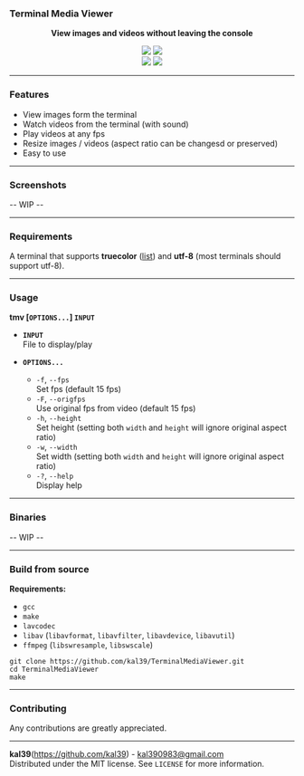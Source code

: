 <p align="center">
	<p align="center"><h3><b>Terminal Media Viewer</b></h3></p>
	<p align="center"><b>View images and videos without leaving the console</b></p>
	<p align="center">
	<img src="https://img.shields.io/github/license/kal39/TerminalMediaViewer">
	<img src="https://img.shields.io/github/issues/kal39/TerminalMediaViewer">
	<br>
	<img src="https://img.shields.io/github/repo-size/kal39/TerminalMediaViewer">
	<img src="https://img.shields.io/github/languages/top/kal39/TerminalMediaViewer">
	<!--- <img src="https://img.shields.io/github/v/release/kal39/TerminalMediaViewer"> --->
	</p>
</p>

----

### Features

* View images form the terminal
* Watch videos from the terminal (with sound)
* Play videos at any fps
* Resize images / videos (aspect ratio can be changesd or preserved)
* Easy to use

----

### Screenshots

-- WIP --

----

### Requirements

A terminal that supports **truecolor** ([list](https://gist.github.com/XVilka/8346728)) and **utf-8** (most terminals should support utf-8).

----

### Usage

**tmv [`OPTIONS...`] `INPUT`**

* **`INPUT`**  
	File to display/play

* **`OPTIONS...`**  
	* `-f`, `--fps`  
		Set fps (default 15 fps)
	* `-F`, `--origfps`  
		Use original fps from video (default 15 fps)
	* `-h`, `--height`  
		Set height (setting both `width` and `height` will ignore original aspect ratio)
	* `-w`, `--width`  
		Set width (setting both `width` and `height` will ignore original aspect ratio)
	* `-?`, `--help `  
		Display help


----

### Binaries

-- WIP --

----

### Build from source

**Requirements:**
* `gcc`
* `make`
* `lavcodec`
* `libav` (`libavformat`, `libavfilter`, `libavdevice`, `libavutil`)
* `ffmpeg` (`libswresample`, `libswscale`)

```
git clone https://github.com/kal39/TerminalMediaViewer.git
cd TerminalMediaViewer
make
```

----

### Contributing
Any contributions are greatly appreciated.

----

**kal39**(https://github.com/kal39) - kal390983@gmail.com  
Distributed under the MIT license. See `LICENSE` for more information.
